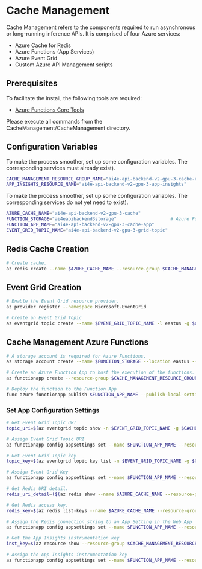 # Cache Management
Cache Management refers to the components required to run asynchronous or long-running inference APIs.  It is comprised of four Azure services:
- Azure Cache for Redis
- Azure Functions (App Services)
- Azure Event Grid
- Custom Azure API Management scripts

## Prerequisites
To facilitate the install, the following tools are required:
- [Azure Functions Core Tools](https://docs.microsoft.com/en-us/azure/azure-functions/functions-run-local#v2)

Please execute all commands from the CacheManagement/CacheManagement directory.

## Configuration Variables
To make the process smoother, set up some configuration variables.  The corresponding services must already exist).
```bash
CACHE_MANAGEMENT_RESOURCE_GROUP_NAME="ai4e-api-backend-v2-gpu-3-cache-rg"     # Azure Resource Group
APP_INSIGHTS_RESOURCE_NAME="ai4e-api-backend-v2-gpu-3-app-insights"           # Application Services name
```

To make the process smoother, set up some configuration variables.  The corresponding services do not yet need to exist).
```bash
AZURE_CACHE_NAME="ai4e-api-backend-v2-gpu-3-cache"                            # Azure Cache Name 
FUNCTION_STORAGE="ai4eapibackend3storage"                    # Azure Function Storage
FUNCTION_APP_NAME="ai4e-api-backend-v2-gpu-3-cache-app"                       # Azure Function App Name
EVENT_GRID_TOPIC_NAME="ai4e-api-backend-v2-gpu-3-grid-topic"                  # Event Grid topic name
```

## Redis Cache Creation
```bash
# Create cache.
az redis create --name $AZURE_CACHE_NAME --resource-group $CACHE_MANAGEMENT_RESOURCE_GROUP_NAME --location eastus --vm-size C0 --sku Basic --query [hostName,sslPort] --output tsv
```

## Event Grid Creation
```bash
# Enable the Event Grid resource provider.
az provider register --namespace Microsoft.EventGrid

# Create an Event Grid Topic
az eventgrid topic create --name $EVENT_GRID_TOPIC_NAME -l eastus -g $CACHE_MANAGEMENT_RESOURCE_GROUP_NAME
```

## Cache Management Azure Functions
```bash
# A storage account is required for Azure Functions.
az storage account create --name $FUNCTION_STORAGE --location eastus --resource-group $CACHE_MANAGEMENT_RESOURCE_GROUP_NAME --sku Standard_LRS

# Create an Azure Function App to host the execution of the functions.
az functionapp create --resource-group $CACHE_MANAGEMENT_RESOURCE_GROUP_NAME --consumption-plan-location eastus --os-type Windows --name $FUNCTION_APP_NAME --storage-account  $FUNCTION_STORAGE --runtime dotnet

# Deploy the function to the Function App
func azure functionapp publish $FUNCTION_APP_NAME --publish-local-settings
```

### Set App Configuration Settings
```bash
# Get Event Grid Topic URI
topic_uri=$(az eventgrid topic show -n $EVENT_GRID_TOPIC_NAME -g $CACHE_MANAGEMENT_RESOURCE_GROUP_NAME --query endpoint --output tsv)

# Assign Event Grid Topic URI
az functionapp config appsettings set --name $FUNCTION_APP_NAME --resource-group $CACHE_MANAGEMENT_RESOURCE_GROUP_NAME --settings "EVENT_GRID_TOPIC_URI=${topic_uri}"

# Get Event Grid Topic key
topic_key=$(az eventgrid topic key list -n $EVENT_GRID_TOPIC_NAME -g $CACHE_MANAGEMENT_RESOURCE_GROUP_NAME --query key1 --output tsv)

# Assign Event Grid Key
az functionapp config appsettings set --name $FUNCTION_APP_NAME --resource-group $CACHE_MANAGEMENT_RESOURCE_GROUP_NAME --settings "EVENT_GRID_KEY=${topic_key}"

# Get Redis URI detail.
redis_uri_detail=($(az redis show --name $AZURE_CACHE_NAME --resource-group $CACHE_MANAGEMENT_RESOURCE_GROUP_NAME --query [hostName,sslPort] --output tsv))

# Get Redis access key.
redis_key=$(az redis list-keys --name $AZURE_CACHE_NAME --resource-group $CACHE_MANAGEMENT_RESOURCE_GROUP_NAME --query primaryKey --output tsv)

# Assign the Redis connection string to an App Setting in the Web App
az functionapp config appsettings set --name $FUNCTION_APP_NAME --resource-group $CACHE_MANAGEMENT_RESOURCE_GROUP_NAME --settings "REDIS_CONNECTION_STRING=${redis_uri_detail[0]}:${redis_uri_detail[1]},password=$redis_key,ssl=True,abortConnect=False"

# Get the App Insights instrumentation key
inst_key=$(az resource show --resource-group $CACHE_MANAGEMENT_RESOURCE_GROUP_NAME --name $APP_INSIGHTS_RESOURCE_NAME --resource-type "Microsoft.Insights/components" --query "properties.InstrumentationKey")

# Assign the App Insights instrumentation key
az functionapp config appsettings set --name $FUNCTION_APP_NAME --resource-group $CACHE_MANAGEMENT_RESOURCE_GROUP_NAME --settings "APPINSIGHTS_INSTRUMENTATIONKEY=${inst_key}"
 ```